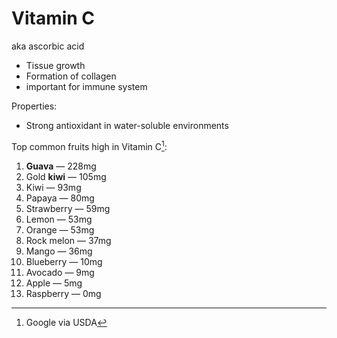 # Vitamin C

aka ascorbic acid

* Tissue growth
* Formation of collagen
* important for immune system

Properties:
* Strong antioxidant in water-soluble environments

Top common fruits high in Vitamin C[^source]:
1. **Guava** — 228mg
2. Gold **kiwi** — 105mg
3. Kiwi — 93mg
4. Papaya — 80mg
5. Strawberry — 59mg
6. Lemon — 53mg
7. Orange — 53mg
8. Rock melon — 37mg
9. Mango — 36mg
10. Blueberry — 10mg
11. Avocado — 9mg
12. Apple — 5mg
13. Raspberry — 0mg

[^source]: Google via USDA
